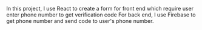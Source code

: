 In this project, I use React to create a form for front end which require user enter phone number to get verification code
For back end, I use Firebase to get phone number and send code to user's phone number.
